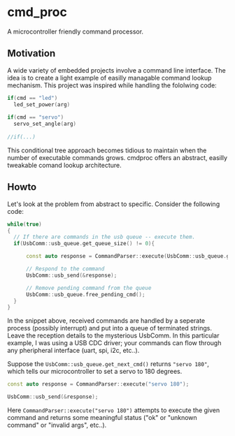 # cmd_proc

A microcontroller friendly command processor.  

## Motivation  

A wide variety of embedded projects involve a command line interface. The idea is to create a light example of easilly managable command lookup mechanism. This project was inspired while handling the fololwing code:

```cpp
if(cmd == "led")
  led_set_power(arg)
    
if(cmd == "servo")
  servo_set_angle(arg)
  
//if(...)
```

This conditional tree approach becomes tidious to maintain when the number of executable commands grows. cmdproc offers an abstract, easilly tweakable comand lookup architecture.

## Howto

Let's look at the problem from abstract to specific. Consider the following code:

```cpp
while(true)
{
  // If there are commands in the usb queue -- execute them.  
  if(UsbComm::usb_queue.get_queue_size() != 0){

      const auto response = CommandParser::execute(UsbComm::usb_queue.get_next_cmd());

      // Respond to the command
      UsbComm::usb_send(&response);

      // Remove pending command from the queue
      UsbComm::usb_queue.free_pending_cmd();
  }
}
```

In the snippet above, received commands are handled by a seperate process (possibly interrupt) and put into a queue of terminated strings. Leave the reception details to the mysterious UsbComm. In this particular example, I was using a USB CDC driver; your commands can flow through any pheripheral interface (uart, spi, i2c, etc..).

Suppose the `UsbComm::usb_queue.get_next_cmd()` returns `"servo 180"`, which tells our microcontroller to set a servo to 180 degrees.

```cpp
const auto response = CommandParser::execute("servo 180");

UsbComm::usb_send(&response);
```

Here `CommandParser::execute("servo 180")` attempts to execute the given command and returns some meaningful status ("ok" or "unknown command" or "invalid args", etc..).
